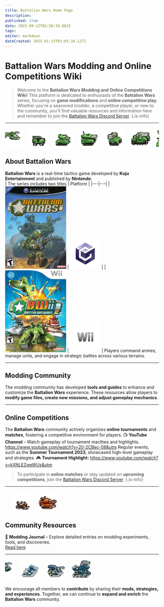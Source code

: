 ```yaml
---
title: Battalion Wars Home Page
description: 
published: true
date: 2025-09-12T05:58:59.883Z
tags: 
editor: markdown
dateCreated: 2025-01-23T03:05:34.127Z
---
```


# Battalion Wars Modding and Online Competitions Wiki 

<style>
.moving-gifs {
  display: flex;
  align-items: center;
  overflow: hidden;
  white-space: nowrap;
  margin: 20px 0;
}

.moving-gifs img {
  animation: moveRight 15s linear infinite;
  margin-right: 20px;
}

.moving-gifs-bottom {
  display: flex;
  align-items: center;
  overflow: hidden;
  white-space: nowrap;
  margin: 20px 0;
}

.moving-gifs-bottom img {
  animation: moveRight 12s linear infinite;
  margin-right: 20px;
}

.moving-gifs-final {
  display: flex;
  align-items: center;
  overflow: hidden;
  white-space: nowrap;
  margin: 20px 0;
}

.moving-gifs-final img {
  animation: moveRight 18s linear infinite;
  margin-right: 20px;
}

@keyframes moveRight {
  0% {
    transform: translateX(-150px);
  }
  100% {
    transform: translateX(100vw);
  }
}
</style>

> Welcome to the **Battalion Wars Modding and Online Competitions Wiki**! This platform is dedicated to enthusiasts of the **Battalion Wars** series, focusing on **game modifications** and **online competitive play**. Whether you're a seasoned modder, a competitive player, or new to the community, you'll find valuable resources and information here and remember to join the [Battalion Wars Discord Server](https://discord.gg/aPvrTsDARJ).
{.is-info}

---

<div class="moving-gifs">
<img src="/wf-gunship.gif" alt="Gunship">
<img src="/wf-heavyrecon.gif" alt="Heavy Recon">
<img src="/icon_wf_ltnk01.dxt1.4108.0.255.2.16.0.gif" alt="Light Tank">
<img src="/icon_wf_htnk01.dxt1.4108.0.255.2.16.0.gif" alt="Heavy Tank">
<img src="/wf-aatank.gif" alt="AA Tank">
<img src="/wf-b-stationm.gif" alt="Station">
<img src="/wf-strato1.gif" alt="Strato">
</div>

## About Battalion Wars 
**Battalion Wars** is a real-time tactics game developed by **Kuju Entertainment** and published by **Nintendo**.
<br>
| The series includes two titles | Platform |
|---|---|
| <img src="/battalionwars.jpg" width="200" height="270"> | <img src="/gclogo-removebg-preview_(1).png" width="100" height="100"> |
| <img src="/battalion_wars_2.jpg" width="200" height="270"> | <img src="/wiilogo-removebg-preview_(2).png" width="100" height="100"> |
Players command armies, manage units, and engage in strategic battles across various terrains.

---

## Modding Community
The modding community has developed **tools and guides** to enhance and customize the **Battalion Wars** experience. These resources allow players to **modify game files, create new missions, and adjust gameplay mechanics**.

---

## Online Competitions
The **Battalion Wars** community actively organizes **online tournaments** and **matches**, fostering a competitive environment for players.
📺 **YouTube Channel** – Watch gameplay of tournament macthes and highlights.  
https://www.youtube.com/watch?v=20-2CBec-08&utm
Regular events, such as the **Summer Tournament 2023**, showcased high-level gameplay and strategies.
🎮 **Tournament Highlight:**
https://www.youtube.com/watch?v=kXNLEZweWUs&utm
> To participate in **online matches** or stay updated on **upcoming competitions**, join the [Battalion Wars Discord Server](https://discord.gg/aPvrTsDARJ).
{.is-info}

---

<div class="moving-gifs-bottom">
<img src="/icon_t_reco01.dxt1.4108.0.255.2.18.0.gif" alt="Recon">
<img src="/icon_t_htnk01.dxt1.4108.0.255.2.24.0.gif" alt="Heavy Tank">
</div>

## Community Resources
📜 **Modding Journal** – Explore detailed entries on modding experiments, tools, and discoveries.  
[Read here](https://koopanique.neocities.org/video_games/battalion_wars-modding_journal)

---

<div class="moving-gifs-final">
<img src="/xy-gunship.gif" alt="Gunship">
<img src="/icon_x_ltnk01.p8.4108.0.255.2.17.0.gif" alt="Light Tank">
<img src="/icon_x_htnk01.dxt1.4108.0.255.2.17.0.gif" alt="Heavy Tank">
<img src="/icon_x_bsta01.dxt1.4108.0.255.2.22.0.gif" alt="Station">
</div>

We encourage all members to **contribute** by sharing their **mods, strategies, and experiences**.
Together, we can continue to **expand and enrich** the **Battalion Wars** community.